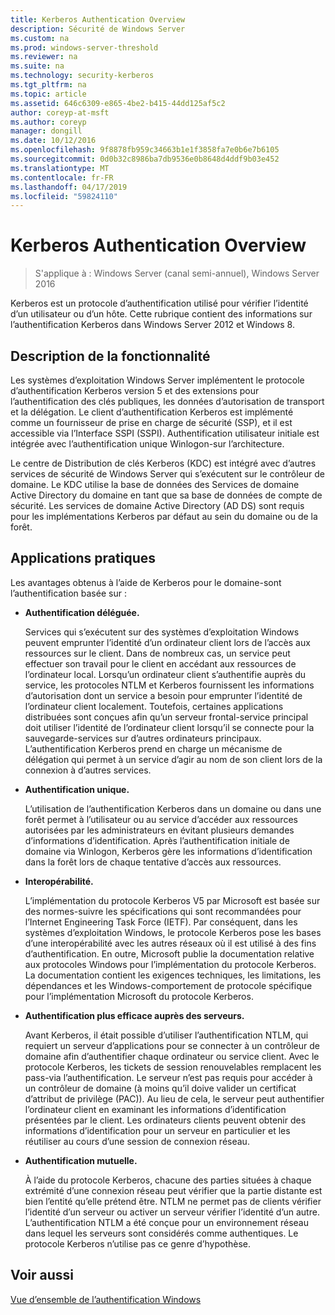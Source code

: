 ```yaml
---
title: Kerberos Authentication Overview
description: Sécurité de Windows Server
ms.custom: na
ms.prod: windows-server-threshold
ms.reviewer: na
ms.suite: na
ms.technology: security-kerberos
ms.tgt_pltfrm: na
ms.topic: article
ms.assetid: 646c6309-e865-4be2-b415-44dd125af5c2
author: coreyp-at-msft
ms.author: coreyp
manager: dongill
ms.date: 10/12/2016
ms.openlocfilehash: 9f8878fb959c34663b1e1f3858fa7e0b6e7b6105
ms.sourcegitcommit: 0d0b32c8986ba7db9536e0b8648d4ddf9b03e452
ms.translationtype: MT
ms.contentlocale: fr-FR
ms.lasthandoff: 04/17/2019
ms.locfileid: "59824110"
---
```

# <a name="kerberos-authentication-overview"></a>Kerberos Authentication Overview

>S'applique à : Windows Server (canal semi-annuel), Windows Server 2016

Kerberos est un protocole d’authentification utilisé pour vérifier l’identité d’un utilisateur ou d’un hôte. Cette rubrique contient des informations sur l’authentification Kerberos dans Windows Server 2012 et Windows 8.

## <a name="BKMK_OVER"></a>Description de la fonctionnalité
Les systèmes d’exploitation Windows Server implémentent le protocole d’authentification Kerberos version 5 et des extensions pour l’authentification des clés publiques, les données d’autorisation de transport et la délégation. Le client d’authentification Kerberos est implémenté comme un fournisseur de prise en charge de sécurité \(SSP\), et il est accessible via l’Interface SSPI \(SSPI\). Authentification utilisateur initiale est intégrée avec l’authentification unique Winlogon\-sur l’architecture.

Le centre de Distribution de clés Kerberos \(KDC\) est intégré avec d’autres services de sécurité de Windows Server qui s’exécutent sur le contrôleur de domaine. Le KDC utilise la base de données des Services de domaine Active Directory du domaine en tant que sa base de données de compte de sécurité. Les services de domaine Active Directory (AD DS) sont requis pour les implémentations Kerberos par défaut au sein du domaine ou de la forêt.

## <a name="kerb_tr_Kerb_Benefits"></a>Applications pratiques
Les avantages obtenus à l’aide de Kerberos pour le domaine\-sont l’authentification basée sur :

-   **Authentification déléguée.**

    Services qui s’exécutent sur des systèmes d’exploitation Windows peuvent emprunter l’identité d’un ordinateur client lors de l’accès aux ressources sur le client. Dans de nombreux cas, un service peut effectuer son travail pour le client en accédant aux ressources de l’ordinateur local. Lorsqu’un ordinateur client s’authentifie auprès du service, les protocoles NTLM et Kerberos fournissent les informations d’autorisation dont un service a besoin pour emprunter l’identité de l’ordinateur client localement. Toutefois, certaines applications distribuées sont conçues afin qu’un serveur frontal\-service principal doit utiliser l’identité de l’ordinateur client lorsqu’il se connecte pour la sauvegarde\-services sur d’autres ordinateurs principaux. L’authentification Kerberos prend en charge un mécanisme de délégation qui permet à un service d’agir au nom de son client lors de la connexion à d’autres services.

-   **Authentification unique.**

    L’utilisation de l’authentification Kerberos dans un domaine ou dans une forêt permet à l’utilisateur ou au service d’accéder aux ressources autorisées par les administrateurs en évitant plusieurs demandes d’informations d’identification. Après l’authentification initiale de domaine via Winlogon, Kerberos gère les informations d’identification dans la forêt lors de chaque tentative d’accès aux ressources.

-   **Interopérabilité.**

    L’implémentation du protocole Kerberos V5 par Microsoft est basée sur des normes\-suivre les spécifications qui sont recommandées pour l’Internet Engineering Task Force \(IETF\). Par conséquent, dans les systèmes d’exploitation Windows, le protocole Kerberos pose les bases d’une interopérabilité avec les autres réseaux où il est utilisé à des fins d’authentification. En outre, Microsoft publie la documentation relative aux protocoles Windows pour l’implémentation du protocole Kerberos. La documentation contient les exigences techniques, les limitations, les dépendances et les Windows\-comportement de protocole spécifique pour l’implémentation Microsoft du protocole Kerberos.

-   **Authentification plus efficace auprès des serveurs.**

    Avant Kerberos, il était possible d’utiliser l’authentification NTLM, qui requiert un serveur d’applications pour se connecter à un contrôleur de domaine afin d’authentifier chaque ordinateur ou service client. Avec le protocole Kerberos, les tickets de session renouvelables remplacent les pass\-via l’authentification. Le serveur n’est pas requis pour accéder à un contrôleur de domaine \(à moins qu’il doive valider un certificat d’attribut de privilège \(PAC\)\). Au lieu de cela, le serveur peut authentifier l’ordinateur client en examinant les informations d’identification présentées par le client. Les ordinateurs clients peuvent obtenir des informations d’identification pour un serveur en particulier et les réutiliser au cours d’une session de connexion réseau.

-   **Authentification mutuelle.**

    À l’aide du protocole Kerberos, chacune des parties situées à chaque extrémité d’une connexion réseau peut vérifier que la partie distante est bien l’entité qu’elle prétend être. NTLM ne permet pas de clients vérifier l’identité d’un serveur ou activer un serveur vérifier l’identité d’un autre. L’authentification NTLM a été conçue pour un environnement réseau dans lequel les serveurs sont considérés comme authentiques. Le protocole Kerberos n’utilise pas ce genre d’hypothèse.

## <a name="see-also"></a>Voir aussi
[Vue d’ensemble de l’authentification Windows](../windows-authentication/windows-authentication-overview.md)


